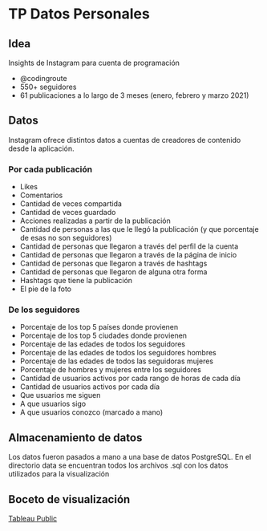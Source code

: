 # TP Datos Personales
## Idea
Insights de Instagram para cuenta de programación 
* @codingroute
* 550+ seguidores
* 61 publicaciones a lo largo de 3 meses (enero, febrero y marzo 2021)

## Datos
Instagram ofrece distintos datos a cuentas de creadores de contenido desde la aplicación.

### Por cada publicación
* Likes
* Comentarios
* Cantidad de veces compartida
* Cantidad de veces guardado
* Acciones realizadas a partir de la publicación
* Cantidad de personas a las que le llegó la publicación (y que porcentaje de esas no son seguidores)
* Cantidad de personas que llegaron a través del perfil de la cuenta
* Cantidad de personas que llegaron a través de la página de inicio
* Cantidad de personas que llegaron a través de hashtags
* Cantidad de personas que llegaron de alguna otra forma
* Hashtags que tiene la publicación
* El pie de la foto

### De los seguidores
* Porcentaje de los top 5 países donde provienen 
* Porcentaje de los top 5 ciudades donde provienen 
* Porcentaje de las edades de todos los seguidores
* Porcentaje de las edades de todos los seguidores hombres
* Porcentaje de las edades de todos las seguidoras mujeres
* Porcentaje de hombres y mujeres entre los seguidores
* Cantidad de usuarios activos por cada rango de horas de cada día
* Cantidad de usuarios activos por cada día
* Que usuarios me siguen
* A que usuarios sigo
* A que usuarios conozco (marcado a mano)

## Almacenamiento de datos
Los datos fueron pasados a mano a una base de datos PostgreSQL. En el directorio data se encuentran todos los archivos .sql con los datos utilizados para la visualización

## Boceto de visualización
[Tableau Public](https://public.tableau.com/shared/BFRZCKJS4?:display_count=n&:origin=viz_share_link)
